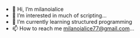 - 👋 Hi, I’m milanoialice
- 👀 I’m interested in much of scripting...
- 🌱 I’m currently learning structured programming
- 📫 How to reach me milanoialice77@gmail.com...

<!---
milanoialice/milanoialice is a ✨ special ✨ repository because its `README.md` (this file) appears on your GitHub profile.
You can click the Preview link to take a look at your changes.
--->
